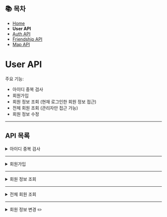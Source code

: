 ## 📚 목차
- [Home](../README.md)
- **User API**
- [Auth API](AuthAPI.md)
- [Friendship API](FriendshipAPI.md)
- [Map API](MapAPI.md)

# User API
주요 기능:
- 아이디 중복 검사
- 회원가입
- 회원 정보 조회 (현재 로그인한 회원 정보 접근)
- 전체 회원 조회 (관리자만 접근 가능)
- 회원 정보 수정

---

## API 목록

<details>
<summary>아이디 중복 검사</summary>

**POST** `/user/check-id`

> 사용자가 입력한 아이디가 이미 존재하는지 검사합니다.

#### 요청 바디
```json
{
  "userId": "exampleUser"
}
```
#### 응답 바디
```json
{
  "available": true
}
```
</details>

---

<details>
<summary>회원가입</summary>

**POST** `/user/register`

> 신규 회원을 등록합니다.

#### 요청 바디
```json
{
  "userId": "exampleUser",
  "userEmail": "hong@example.com",
  "userPasswd": "password123",
  "userNick": "홍길동",
  "userAddress": "서울특별시 중구 세종대로 110"
}
```

#### 성공 응답
- **HTTP 201 Created**
#### 응답 바디
```json
{
  "userId": "exampleUser",
  "userEmail": "hong@example.com",
  "userNick": "홍길동",
  "userImg": null,
  "userAddress": "서울특별시 중구 세종대로 110",
  "userType": 1
}
```

#### 실패 응답
- **409 Conflict** : 이미 존재하는 사용자 ID
</details>

---

<details>
<summary>회원 정보 조회</summary>

**GET** `/user`

> 회원 본인의 정보를 조회합니다.

#### 요청 코드
- 로그인을 진행해 JWT 쿠키가 있어야 함
```javascript
axios
    .get(`${API_BASE_URL}/user`, {
        withCredentials: true,
    })
```

#### 성공 응답
```json
{
  "userId": "exampleUser",
  "userEmail": "hong@example.com",
  "userNick": "홍길동",
  "userImg": "hong.png",
  "userAddress": "서울특별시 중구 세종대로 110",
  "userType": 1
}
```

#### 실패 응답
- **403 Forbidden** : 로그인 중이 아닌 경우
- **404 Not Found** : 존재하지 않는 사용자 ID를 요청 시
</details>

---

<details>
<summary>전체 회원 조회</summary>

**GET** `/user/list`

> 모든 회원 정보를 조회합니다.  
관리자 계정으로 로그인된 경우만 접근할 수 있습니다.

#### 요청 코드
- 로그인을 진행해 JWT 쿠키가 있어야 함
```javascript
axios
    .get(`${API_BASE_URL}/user`, {
    withCredentials: true,
})
```

#### 성공 응답
```json
[
  {
    "userId": "exampleUser1",
    "userEmail": "hong@example.com",
    "userNick": "홍길동",
    "userImg": "hong.png",
    "userAddress": "서울특별시 중구 세종대로 110",
    "userType": 1
  },
  {
    "userId": "exampleUser2",
    "userEmail": "lee@example.com",
    "userNick": "이순신",
    "userImg": "lee.png",
    "userAddress": "서울특별시 종로구 세종대로 172",
    "userType": 0
  }
]
```

#### 실패 응답
- **403 Forbidden** : 로그인 중이 아니거나 관리자가 아닌 경우
</details>

---

<details>
<summary>회원 정보 변경 ✏️</summary>

**PUT** `/user`

> 회원 본인의 정보를 변경합니다.

#### 요청 코드
- 로그인을 진행해 JWT 쿠키가 있어야 함
```javascript
axios
    .put(`${API_BASE_URL}/user`, {
        "userEmail": "hong1@example.com",
        "userNick": "홍길동",
        "userAddress": "서울특별시 용산구 남산공원길 105",
    }, {
    withCredentials: true,
})
```

#### 성공 응답
```json
{
    "userId": "exampleUser1",
    "userEmail": "hong1@example.com",
    "userNick": "홍길동",
    "userImg": "hong.png",
    "userAddress": "서울특별시 용산구 남산공원길 105",
    "userType": 1
  }
```

#### 실패 응답
- **403 Forbidden** : 로그인 중이 아닌 경우
</details>